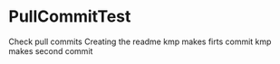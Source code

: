 # PullCommitTest
Check pull commits
Creating the readme
kmp makes firts commit
kmp makes second commit
